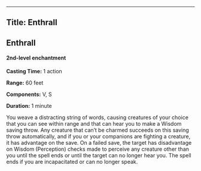 -------------------------
Title: Enthrall
-------------------------

## Enthrall

#### 2nd-level enchantment


**Casting Time:** 1 action

**Range:** 60 feet

**Components:** V, S

**Duration:** 1 minute


You weave a distracting string of words, causing creatures of your
choice that you can see within range and that can hear you to make a
Wisdom saving throw. Any creature that can’t be charmed succeeds on this
saving throw automatically, and if you or your companions are fighting a
creature, it has advantage on the save. On a failed save, the target has
disadvantage on Wisdom (Perception) checks made to perceive any creature
other than you until the spell ends or until the target can no longer
hear you. The spell ends if you are incapacitated or can no longer
speak.


